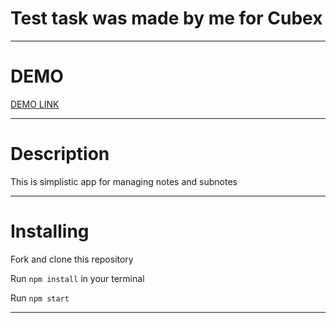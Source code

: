# Test task was made by me for Cubex

---

# DEMO

[DEMO LINK](https://csb-w6n693.netlify.app/)

---

# Description

This is simplistic app for managing notes and subnotes

---

# Installing

Fork and clone this repository

Run `npm install` in your terminal

Run `npm start`

---
